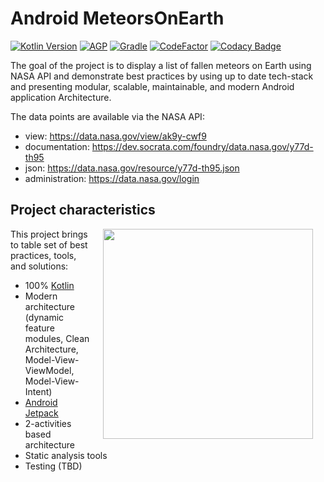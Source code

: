 # Android MeteorsOnEarth
[![Kotlin Version](https://img.shields.io/badge/Kotlin-1.4.21-blue.svg)](https://kotlinlang.org)
[![AGP](https://img.shields.io/badge/AndroidStudio-4.0.1-blue?style=flat)](https://developer.android.com/studio/releases/gradle-plugin)
[![Gradle](https://img.shields.io/badge/Gradle-6.1.1-blue?style=flat)](https://gradle.org)
[![CodeFactor](https://www.codefactor.io/repository/github/vishalkumarmishra7/android.kotlin.meteorsonearth/badge)](https://www.codefactor.io/repository/github/vishalkumarmishra7/android.kotlin.meteorsonearth)
[![Codacy Badge](https://api.codacy.com/project/badge/Grade/634cb4f7eece484498dc308236ee16e9)](https://app.codacy.com/gh/vishalkumarmishra7/android.Kotlin.meteorsOnEarth?utm_source=github.com&utm_medium=referral&utm_content=vishalkumarmishra7/android.Kotlin.meteorsOnEarth&utm_campaign=Badge_Grade)

The goal of the project is to display a list of fallen meteors on Earth using NASA API and demonstrate best practices by using up to date tech-stack and presenting modular, scalable, maintainable, and modern Android application Architecture.

The data points are available via the NASA API:
* view: ​https://data.nasa.gov/view/ak9y-cwf9
* documentation: ​https://dev.socrata.com/foundry/data.nasa.gov/y77d-th95
* json: ​https://data.nasa.gov/resource/y77d-th95.json
* administration: ​https://data.nasa.gov/login

## Project characteristics
<img src="misc/gif/MeteorsOnEarth.gif" width="336" align="right" hspace="20">

This project brings to table set of best practices, tools, and solutions:

* 100% [Kotlin](https://kotlinlang.org/)
* Modern architecture (dynamic feature modules, Clean Architecture, Model-View-ViewModel, Model-View-Intent)
* [Android Jetpack](https://developer.android.com/jetpack)
* 2-activities based architecture
* Static analysis tools
* Testing (TBD)